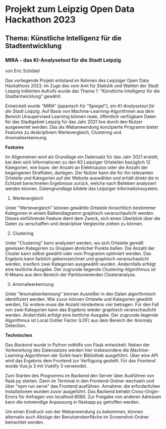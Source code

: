# Projekt zum Leipzig Open Data Hackathon 2023
## Thema: Künstliche Intelligenz für die Stadtentwicklung
### MIRA - das KI-Analysetool für die Stadt Leipzig

von Eric Schöbel

Das vorliegende Projekt entstand im Rahmen des Leipziger Open Data Hackathons 2023. Im Zuge des vom Amt für Statistik und Wahlen der Stadt Leipzig initiierten Aufrufs wurde das Thema 1: "Künstliche Intelligenz für die Stadtentwicklung" gewählt.

Entwickelt wurde *"MIRA"* (japanisch für "Spiegel"), ein *KI-Analysetool für die Stadt Leipzig*. Auf Basis von Machine-Learning-Algorithmen aus dem Bereich Unsupervised Learning können reale, öffentlich verfügbare Daten für das Stadtgebiet Leipzig für das Jahr 2021 live durch den Nutzer ausgewertet werden. Das als Webanwendung konzipierte Programm bietet Features zu deskriptivem Wertevergleich, Clustering und Anomalieerkennung. 

**Features**

Im Allgemeinen wird als Grundlage ein Datensatz für das Jahr 2021 erstellt, bei dem sich Informationen zu den 63 Leipziger Ortsteilen bezüglich 12 Kategorien, wie bspw. der Anzahl an Elektroautos oder die Anzahl der begangenen Straftaten, darlegen. Der Nutzer kann die für ihn relevanten Ortsteile und Kategorien auf der Website auswählen und erhält direkt die in Echtzeit berechneten Ergebnisse zurück, welche nach Belieben analysiert werden können. Datengrundlage bildete das Leipziger Informationssystem.

1. Wertevergleich

Unter "Wertevergleich" können gewählte Ortsteile hinsichtlich bestimmter Kategorien in einem Balkendiagramm graphisch veranschaulicht werden. Dieses einführende Feature dient dem Zweck, sich einen Überblick über die Daten zu verschaffen und deskriptive Vergleiche ziehen zu können.

2. Clustering

Unter "Clustering" kann analysiert werden, wo sich Ortsteile gemäß gewissen Kategorien zu Gruppen ähnlicher Punkte ballen. Die Anzahl der Cluster kann selbst gewählt oder vom Programm optimiert werden. Das Ergebnis kann farblich gekennzeichnet und graphisch veranschaulicht werden, insofern zwei Kategorien ausgewählt wurden. Andernfalls erfolgt eine textliche Ausgabe. Der zugrunde liegende Clustering-Algorithmus ist K-Means aus dem Bereich der Partitionierenden Clusteranalyse.

3. Anomalieerkennung

Unter "Anomalieerkennung" können Ausreißer in den Daten algorithmisch identifiziert werden. Wie zuvor können Ortsteile und Kategorien gewählt werden, für erstere muss die Anzahl mindestens vier betragen. Für den Fall von zwei Kategorien kann das Ergebnis wieder graphisch veranschaulicht werden. Andernfalls erfolgt eine textliche Ausgabe. Der zugrunde liegende Algorithmus ist Local Outlier Factor (LOF) aus dem Bereich der Anomaly Detection.

**Technisches**

Das *Backend* wurde in Python mithilfe von Flask entwickelt. Neben der Vorbereitung des Datensatzes werden hier insbesondere die Machine-Learning-Algorithmen der Scikit-learn Bibliothek ausgeführt. Über eine API wird das Ergebnis dem Frontend zur Verfügung gestellt. Für das *Frontend* wurde Vue.js 3 mit Vuetify 3 verwendet.

Zum Starten des Programms im Backend den Server über Ausführen von flask.py starten. Dann im Terminal in den Frontend-Ordner wechseln und über "npm run serve" das Frontend ausführen. Annahme: die erforderlichen Installationen wurden zuvor ausgeführt.
Das Backend behebt Cross-Origin-Errors für Anfragen von localhost:8080. Zur Freigabe von anderen Adressen kann die notwendige Anpassung in flaskapp.py getroffen werden.

Um einen Eindruck von der Webanwendung zu bekommen, können alternativ auch Abzüge der Benutzeroberfläche im Screenshot-Ordner betrachtet werden.



